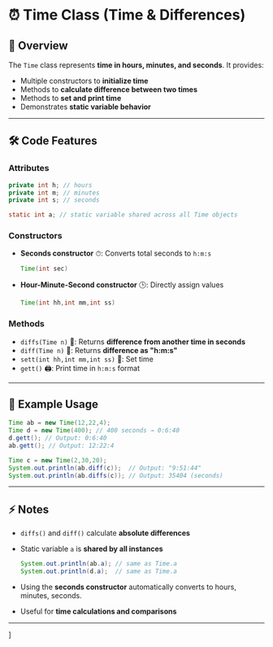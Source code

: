 
# ⏰ Time Class (Time & Differences)

## 🌟 Overview

The `Time` class represents **time in hours, minutes, and seconds**. It provides:

* Multiple constructors to **initialize time**
* Methods to **calculate difference between two times**
* Methods to **set and print time**
* Demonstrates **static variable behavior**

---

## 🛠 Code Features

### Attributes

```java
private int h; // hours
private int m; // minutes
private int s; // seconds

static int a; // static variable shared across all Time objects
```

### Constructors

* **Seconds constructor** ⏱: Converts total seconds to `h:m:s`

  ```java
  Time(int sec)
  ```
* **Hour-Minute-Second constructor** 🕒: Directly assign values

  ```java
  Time(int hh,int mm,int ss)
  ```

### Methods

* `diffs(Time n)` 📏: Returns **difference from another time in seconds**
* `diff(Time n)` 📝: Returns **difference as "h\:m\:s"**
* `sett(int hh,int mm,int ss)` 🔧: Set time
* `gett()` 🖨: Print time in `h:m:s` format

---

## 🚀 Example Usage

```java
Time ab = new Time(12,22,4);
Time d = new Time(400); // 400 seconds → 0:6:40
d.gett(); // Output: 0:6:40
ab.gett(); // Output: 12:22:4

Time c = new Time(2,30,20);
System.out.println(ab.diff(c));  // Output: "9:51:44"
System.out.println(ab.diffs(c)); // Output: 35404 (seconds)
```

---

## ⚡ Notes

* `diffs()` and `diff()` calculate **absolute differences**
* Static variable `a` is **shared by all instances**

  ```java
  System.out.println(ab.a); // same as Time.a
  System.out.println(d.a);  // same as Time.a
  ```
* Using the **seconds constructor** automatically converts to hours, minutes, seconds.
* Useful for **time calculations and comparisons**

---
]
